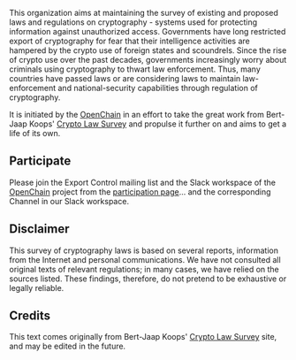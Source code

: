This organization aims at maintaining the survey of existing and proposed laws and regulations on cryptography - systems used for protecting information against unauthorized access. Governments have long restricted export of cryptography for fear that their intelligence activities are hampered by the crypto use of foreign states and scoundrels. Since the rise of crypto use over the past decades, governments increasingly worry about criminals using cryptography to thwart law enforcement. Thus, many countries have passed laws or are considering laws to maintain law-enforcement and national-security capabilities through regulation of cryptography.

It is initiated by the [OpenChain](https://www.openchainproject.org/) in an effort to take the great work from Bert-Jaap Koops' [Crypto Law Survey](http://www.cryptolaw.org/) and propulse it further on and aims to get a life of its own.

## Participate

Please join the Export Control mailing list and the Slack workspace of the [OpenChain](https://www.openchainproject.org/) project from the [participation page](https://www.openchainproject.org/participate)... and the corresponding Channel in our Slack workspace.

## Disclaimer

This survey of cryptography laws is based on several reports, information from the Internet and personal communications. We have not consulted all original texts of relevant regulations; in many cases, we have relied on the sources listed. These findings, therefore, do not pretend to be exhaustive or legally reliable.

## Credits

This text comes originally from Bert-Jaap Koops' [Crypto Law Survey](http://www.cryptolaw.org/) site, and may be edited in the future.

